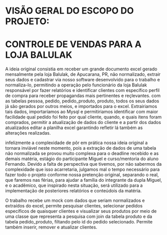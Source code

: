 # VISÃO GERAL DO ESCOPO DO PROJETO:
# CONTROLE DE VENDAS PARA A LOJA BALULAK
A ideia original consistia em receber um grande documento excel gerado mensalmente pela loja Balulak, de Apucarana, PR, não normalizado, extrair seus dados e cadastrar via nosso software desenvolvido para o trabalho e normaliza-lo, permitindo a operação pelo funcionário da loja Balulak responsável por fazer relatórios e identificar clientes com específico perfil de compra para receber propagandas mais pertinentes e reçlevantes. com as tabelas pessoa, pedido, pedido_produto, produto, todos os seus dados já são gerados por outros meios, e importados para o excel. Extrairiamos tais dados, importaríamos ao Mysql e permitiriamos identificar com maior facilidade qual pedido foi feito por qual cliente, quando, e quais itens foram comprados, permitir a atualização de dados do cliente e a partir dos dados atualizados editar a planilha excel garantindo refletir lá também as alterações realizadas.

infelizmente a complexidade de pôr em prática nossa ideia original a tornara inviável neste momento, pois a extração de dados de uma tabela não normalizada se provou muito complexa para o deadline recebido e as demais matéria, estágio do participante Miguel e curso/mentoria do aluno Fernando. Devido a falta de perspectiva que tivemos, por não sabermos da complexidade que isso acarretaria, julgamos mal o tempo necessário para fazer todo o projeto conforme nossa pretenção original, separando o real, que faremos nas férias, para ajudar a família do integrante da dupla Miguel, e o acadêmico, que inspirado nesta situação, será utilizado para a implementação de posteriores relatórios e conteúdois da matéria. 

O trabalho recebe um mock com dados que seriam normalizados e extraídos do excel, permite pesquisar clientes, selecionar pedidos específicos de quaisquer clientes e visualizar seus produtos por meio de uma classe que representa a pesquisa com join da tabela produto e da tabela pedido_produto, filtando pelo id do pedido selecionado. Permite também inserir, remover e atualizar clientes.
